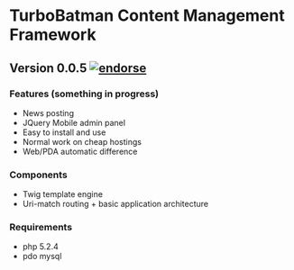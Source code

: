 # TurboBatman Content Management Framework
## Version 0.0.5 [![endorse](http://api.coderwall.com/studentivan/endorse.png)](http://coderwall.com/studentivan)

### Features (something in progress)
* News posting
* JQuery Mobile admin panel
* Easy to install and use
* Normal work on cheap hostings
* Web/PDA automatic difference

### Components
* Twig template engine
* Uri-match routing + basic application architecture

### Requirements
* php 5.2.4
* pdo mysql